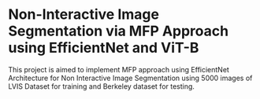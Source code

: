 # Non-Interactive Image Segmentation via MFP Approach using EfficientNet and ViT-B
This project is aimed to implement MFP approach using EfficientNet Architecture for Non Interactive Image Segmentation using 5000 images of LVIS Dataset for training and Berkeley dataset for testing.
